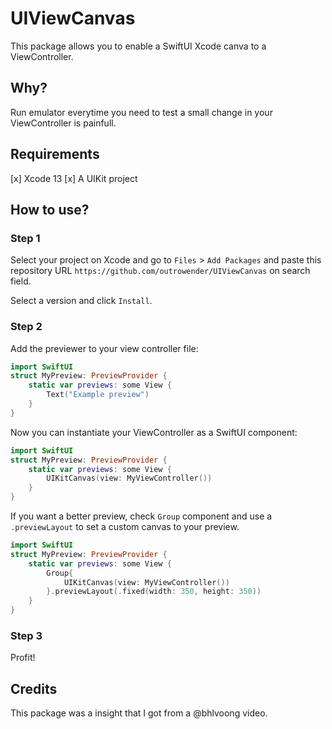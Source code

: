 # UIViewCanvas

This package allows you to enable a SwiftUI Xcode canva to a ViewController.

## Why?

Run emulator everytime you need to test a small change in your ViewController is painfull.

## Requirements

[x] Xcode 13
[x] A UIKit project

## How to use?

### Step 1
Select your project on Xcode and go to `Files` > `Add Packages` and paste this repository URL `https://github.com/outrowender/UIViewCanvas` on search field.

Select a version and click `Install`.

### Step 2
Add the previewer to your view controller file:

```swift
import SwiftUI
struct MyPreview: PreviewProvider {
    static var previews: some View {
        Text("Example preview")
    }
}
```  

Now you can instantiate your ViewController as a SwiftUI component:

```swift
import SwiftUI
struct MyPreview: PreviewProvider {
    static var previews: some View {
        UIKitCanvas(view: MyViewController())
    }
}
```  

If you want a better preview, check `Group` component and use a `.previewLayout` to set a custom canvas to your preview.

```swift
import SwiftUI
struct MyPreview: PreviewProvider {
    static var previews: some View {
        Group{
            UIKitCanvas(view: MyViewController())
        }.previewLayout(.fixed(width: 350, height: 350))
    }
}
```

### Step 3
Profit!

## Credits

This package was a insight that I got from a @bhlvoong video.
